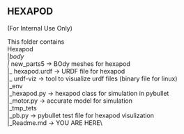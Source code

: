 ## HEXAPOD

(For Internal Use Only)

This folder contains\
Hexapod\
|_body\
  |_ new_parts5 -> BOdy meshes for hexapod\
  |_ hexapod.urdf -> URDF file for hexapod\
  |_ urdf-viz -> tool to visualize urdf files (binary file for linux)\
|_env\
  |_hexapod.py -> hexapod class for simulation in pybullet\
  |_motor.py -> accurate model for simulation\
|_tmp_tets\
  |_pb.py -> pybullet test file for hexapod visulization\
|_Readme.md -> YOU ARE HERE\




